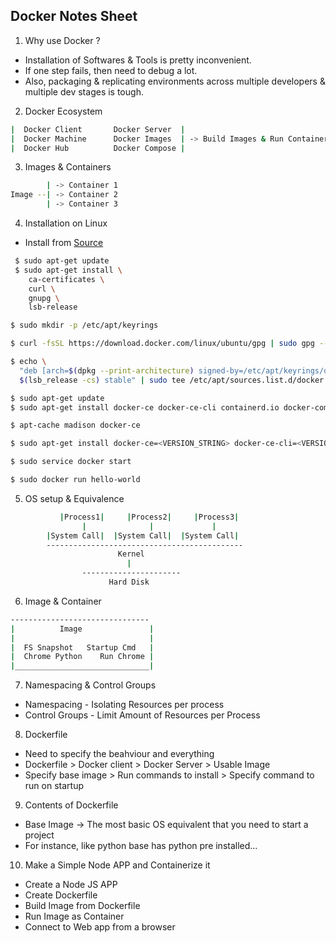 ## Docker Notes Sheet

1) Why use Docker ?
* Installation of Softwares & Tools is pretty inconvenient.
* If one step fails, then need to debug a lot.
* Also, packaging & replicating environments across multiple developers & multiple dev stages is tough.

2) Docker Ecosystem

```sh
|  Docker Client       Docker Server  |
|  Docker Machine      Docker Images  | -> Build Images & Run Containers
|  Docker Hub          Docker Compose |
```

3) Images & Containers
```sh
        | -> Container 1
Image --| -> Container 2
        | -> Container 3
```

4) Installation on Linux
* Install from [Source](https://docs.docker.com/install/linux/docker-ce/ubuntu/)
```sh
 $ sudo apt-get update
 $ sudo apt-get install \
    ca-certificates \
    curl \
    gnupg \
    lsb-release

$ sudo mkdir -p /etc/apt/keyrings

$ curl -fsSL https://download.docker.com/linux/ubuntu/gpg | sudo gpg --dearmor -o /etc/apt/keyrings/docker.gpg

$ echo \
  "deb [arch=$(dpkg --print-architecture) signed-by=/etc/apt/keyrings/docker.gpg] https://download.docker.com/linux/ubuntu \
  $(lsb_release -cs) stable" | sudo tee /etc/apt/sources.list.d/docker.list > /dev/null

$ sudo apt-get update
$ sudo apt-get install docker-ce docker-ce-cli containerd.io docker-compose-plugin

$ apt-cache madison docker-ce

$ sudo apt-get install docker-ce=<VERSION_STRING> docker-ce-cli=<VERSION_STRING> containerd.io docker-compose-plugin

$ sudo service docker start

$ sudo docker run hello-world

```

5) OS setup & Equivalence
```sh
           |Process1|     |Process2|     |Process3|
                |              |             |
        |System Call|  |System Call|  |System Call| 
        --------------------------------------------
                        Kernel
                          |
                ----------------------
                      Hard Disk
```

6) Image & Container
```sh
-------------------------------
|          Image               |
|                              |
|  FS Snapshot   Startup Cmd   |
|  Chrome Python    Run Chrome |
|______________________________|

```

7) Namespacing & Control Groups
* Namespacing - Isolating Resources per process
* Control Groups - Limit Amount of Resources per Process

8) Dockerfile
* Need to specify the beahviour and everything
* Dockerfile > Docker client > Docker Server > Usable Image
* Specify base image > Run commands to install > Specify command to run on startup

9) Contents of Dockerfile
* Base Image -> The most basic OS equivalent that you need to start a project
* For instance, like python base has python pre installed...

10) Make a Simple Node APP and Containerize it
* Create a Node JS APP
* Create Dockerfile
* Build Image from Dockerfile
* Run Image as Container
* Connect to Web app from a browser